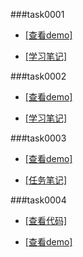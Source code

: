 ###task0001

* [[查看demo]](http://zchen9.github.io/baidu-ife-task/task0001/zchen9/index.html)

* [[学习笔记]](http://zchen9.github.io/baidu-ife/2015/05/02/baidu-ife-task0001-Note.html)

###task0002

* [[查看demo]](http://zchen9.github.io/baidu-ife-task/task0002/zchen9/task0002.html)

* [[学习笔记]](http://zchen9.github.io/baidu-ife/2015/05/07/baidu-ife-task0002-Note.html)

###task0003

- [[查看demo]](http://www.chen9.info/baidu-ife-task/task0003/zchen9/)

- [[任务笔记]](http://www.chen9.info/)

###task0004

- [[查看代码]](https://github.com/zchen9/baidu-ife-task/tree/gh-pages/task0004)

- [[查看demo]](http://www.chen9.info/baidu-ife-task/task0004/dist/)